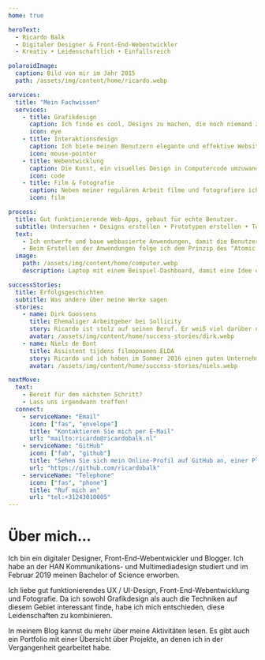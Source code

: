 ```yaml
---
home: true

heroText:
  - Ricardo Balk
  - Digitaler Designer & Front-End-Webentwickler
  - Kreativ • Leidenschaftlich • Einfallsreich

polaroidImage:
  caption: Bild von mir im Jahr 2015
  path: /assets/img/content/home/ricardo.webp

services:
  title: "Mein Fachwissen"
  services:
    - title: Grafikdesign
      caption: Ich finde es cool, Designs zu machen, die noch niemand zuvor gesehen hat.
      icon: eye
    - title: Interaktionsdesign
      caption: Ich biete meinen Benutzern elegante und effektive Websites und Web Applikationen.
      icon: mouse-pointer
    - title: Webentwicklung
      caption: Die Kunst, ein visuelles Design in Computercode umzuwandeln, ist ganz und gar mein Ding.
      icon: code
    - title: Film & Fotografie
      caption: Neben meiner regulären Arbeit filme und fotografiere ich gerne, und ich betrachte es als mein „professionelles Hobby“.
      icon: film

process:
  title: Gut funktionierende Web-Apps, gebaut für echte Benutzer.
  subtitle: Untersuchen • Designs erstellen • Prototypen erstellen • Testen • Verbessern • Bauen
  text:
    - Ich entwerfe und baue webbasierte Anwendungen, damit die Benutzer ihre Ziele klar, effektiv und angenehm erreichen. Um die Benutzer während des Prozesses eng einzubeziehen, verwende ich die "Design Thinking-Methode".
    - Beim Erstellen der Anwendungen folge ich dem Prinzip des "Atomic Design" und verwende ich die neuesten Techniken von Webentwicklung, z.b. Vue.js und React.
  image:
    path: /assets/img/content/home/computer.webp
    description: Laptop mit einem Beispiel-Dashboard, damit eine Idee entsteht, welche Art von Webanwendungen möglich sind.

successStories:
  title: Erfolgsgeschichten
  subtitle: Was andere über meine Werke sagen
  stories:
    - name: Dirk Goossens
      title: Ehemaliger Arbeitgeber bei Sollicity
      story: Ricardo ist stolz auf seinen Beruf. Er weiß viel darüber und hat den großen Ehrgeiz, immer mehr zu lernen. Er ist fröhlich, sozial und seine Zeit bei Sollicity hat mir gut gefallen.
      avatar: /assets/img/content/home/success-stories/dirk.webp
    - name: Niels de Bont
      title: Assistent tijdens filmopnamen ELDA
      story: Ricardo und ich haben im Sommer 2016 einen guten Unternehmensfilm erstellt. Ricardo arbeitet strukturiert, deshalb haben wir schnell einen guten Film erstellt. Es war eine angenehme Zeit.
      avatar: /assets/img/content/home/success-stories/niels.webp

nextMove:
  text:
    - Bereit für den nächsten Schritt?
    - Lass uns irgendwann treffen!
  connect:
    - serviceName: "Email"
      icon: ["fas", "envelope"]
      title: "Kontaktieren Sie mich per E-Mail"
      url: "mailto:ricardo@ricardobalk.nl"
    - serviceName: "GitHub"
      icon: ["fab", "github"]
      title: "Sehen Sie sich mein Online-Profil auf GitHub an, einer Plattform für Open Source-Softwareentwicklung"
      url: "https://github.com/ricardobalk"
    - serviceName: "Telephone"
      icon: ["fas", "phone"]
      title: "Ruf mich an"
      url: "tel:+31243010005"
---
```


<h1>Über mich&hellip;</h1>
<p>Ich bin ein digitaler Designer, Front-End-Webentwickler und Blogger. Ich habe an der HAN Kommunikations- und Multimediadesign studiert und im Februar 2019 meinen Bachelor of Science erworben.</p>
<p>Ich liebe gut funktionierendes UX / UI-Design, Front-End-Webentwicklung und Fotografie. Da ich sowohl Grafikdesign als auch die Techniken auf diesem Gebiet interessant finde, habe ich mich entschieden, diese Leidenschaften zu kombinieren.</p>
<p>In meinem Blog kannst du mehr über meine Aktivitäten lesen. Es gibt auch ein Portfolio mit einer Übersicht über Projekte, an denen ich in der Vergangenheit gearbeitet habe.</p>
